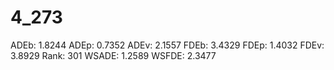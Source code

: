 # 4_273

ADEb: 1.8244
ADEp: 0.7352
ADEv: 2.1557
FDEb: 3.4329
FDEp: 1.4032
FDEv: 3.8929
Rank: 301
WSADE: 1.2589
WSFDE: 2.3477